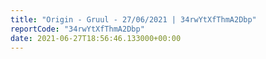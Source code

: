 ```yaml
---
title: "Origin - Gruul - 27/06/2021 | 34rwYtXfThmA2Dbp"
reportCode: "34rwYtXfThmA2Dbp"
date: 2021-06-27T18:56:46.133000+00:00
---
```

